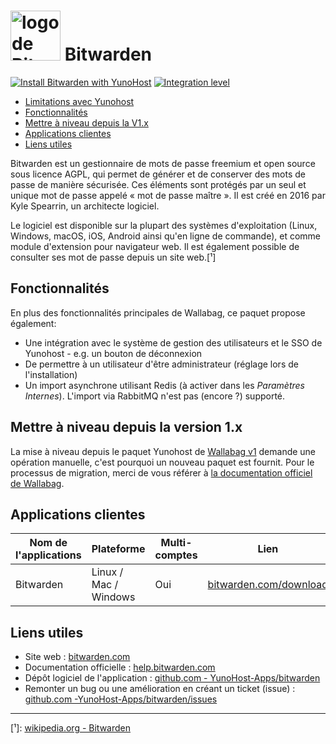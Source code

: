 # <img src="https://yunohost.org/images/bitwarden_logo.png" width="80px" alt="logo de Bitwarden"> Bitwarden

[![Install Bitwarden with YunoHost](https://install-app.yunohost.org/install-with-yunohost.png)](https://install-app.yunohost.org/?app=bitwarden) [![Integration level](https://dash.yunohost.org/integration/bitwarden.svg)](https://dash.yunohost.org/appci/app/bitwarden)

- [Limitations avec Yunohost](#limitations-avec-yunohost)
- [Fonctionnalités](fonctionnalite)
- [Mettre à niveau depuis la V1.x](#mettre-a-niveau-depuis-la-version-1.x)
- [Applications clientes](#applications-clients)
- [Liens utiles](#liens-utiles)

Bitwarden est un gestionnaire de mots de passe freemium et open source sous licence AGPL, qui permet de générer et de conserver des mots de passe de manière sécurisée. Ces éléments sont protégés par un seul et unique mot de passe appelé « mot de passe maître ». Il est créé en 2016 par Kyle Spearrin, un architecte logiciel.

Le logiciel est disponible sur la plupart des systèmes d'exploitation (Linux, Windows, macOS, iOS, Android ainsi qu'en ligne de commande), et comme module d'extension pour navigateur web. Il est également possible de consulter ses mot de passe depuis un site web.[¹]

## Fonctionnalités

En plus des fonctionnalités principales de Wallabag, ce paquet propose également:

 * Une intégration avec le système de gestion des utilisateurs et le SSO de Yunohost - e.g. un bouton de déconnexion
 * De permettre à un utilisateur d'être administrateur (réglage lors de l'installation)
 * Un import asynchrone utilisant Redis (à activer dans les *Paramètres Internes*). L'import via RabbitMQ n'est pas (encore ?) supporté.


## Mettre à niveau depuis la version 1.x

 La mise à niveau depuis le paquet Yunohost de [Wallabag v1](https://github.com/YunoHost-Apps/wallabag_ynh) demande une opération manuelle, c'est pourquoi un nouveau paquet est fournit.
 Pour le processus de migration, merci de vous référer à [la documentation officiel de Wallabag](https://doc.wallabag.org/fr/user/import/wallabagv1.html).

## Applications clientes

| Nom de l'applications | Plateforme | Multi-comptes | Lien |
|-----------------------|------------|---------------|------|
| Bitwarden | Linux / Mac / Windows  | Oui | [bitwarden.com/download](https://bitwarden.com/#download)

## Liens utiles

 + Site web : [bitwarden.com](https://bitwarden.com/)
 + Documentation officielle : [help.bitwarden.com](https://help.bitwarden.com/)
 + Dépôt logiciel de l'application : [github.com - YunoHost-Apps/bitwarden](https://github.com/YunoHost-Apps/bitwarden_ynh)
 + Remonter un bug ou une amélioration en créant un ticket (issue) : [github.com -YunoHost-Apps/bitwarden/issues](https://github.com/YunoHost-Apps/bitwarden_ynh/issues)

 ------

 [¹]: [wikipedia.org - Bitwarden](https://fr.wikipedia.org/wiki/Bitwarden)
